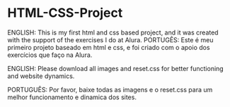 # HTML-CSS-Project
ENGLISH: This is my first html and css based project, and it was created with the support of the exercises I do at Alura.
PORTUGÊS: Este é meu primeiro projeto baseado em html e css, e foi criado com o apoio dos exercícios que faço na Alura.

ENGLISH: Please download all images and reset.css for better functioning and website dynamics.

PORTUGUÊS: Por favor, baixe todas as imagens e o reset.css para um melhor funcionamento e dinamica dos sites.
